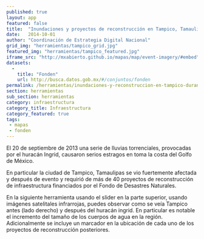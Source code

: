 ```yaml
---
published: true
layout: app
featured: false
title:  "Inundaciones y proyectos de reconstrucción en Tampico, Tamaulipas durante el huracán Ingrid"
date:   2014-10-01
author: "Coordinación de Estrategia Digital Nacional"
grid_img: "herramientas/tampico_grid.jpg"
featured_img: "herramientas/tampico_featured.jpg"
iframe_src: "http://mxabierto.github.io/mapas/map/event-imagery/#embed"
datasets:
  -
    title: "Fonden"
    url: http://busca.datos.gob.mx/#/conjuntos/fonden
permalink: /herramientas/inundaciones-y-reconstruccion-en-tampico-durante-ingrid.html
section: herramientas
sub_section: herramientas
category: infraestructura
category_title: Infraestructura
category_featured: true
tags:
 - mapas
 - fonden
---
```


El 20 de septiembre de 2013 una serie de lluvias torrenciales, provocadas por el huracán Ingrid, causaron serios estragos en toma la costa del Golfo de México.

En particular la ciudad de Tampico, Tamaulipas se vio fuertemente afectada y después de evento y requirió de más de 40 proyectos de reconstrucción de infraestructura financiados por el Fondo de Desastres Naturales.

En la siguiente herramienta usando el slider en la parte superior, usando imágenes satelitales infrarrojas, puedes observar como se veía Tampico antes (lado derecho) y después del huracán ingrid. En particular es notable el incremento del tamaño de los cuerpos de agua en la región. Adicionalmente se incluye un marcador en la ubicación de cada uno de los proyectos de reconstrucción posteriores.

